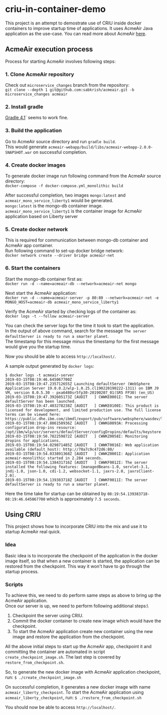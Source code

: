 # criu-in-container-demo

This project is an attempt to demostrate use of CRIU inside docker containers to improve startup time of applications.
It uses AcmeAir Java application as the use-case. You can read more about AcmeAir [here](https://github.com/sabkrish/acmeair).

## AcmeAir execution process

Process for starting AcmeAir involves following steps:

### 1. Clone AcmeAir repository

Check out `microservice_changes` branch from the repository:\
`git clone --depth 1 git@github.com:sabkrish/acmeair.git -b microservice_changes acmeair`

### 2. Install gradle

[Gradle 4.1](https://services.gradle.org/distributions/gradle-4.1-bin.zip)` seems to work fine.

### 3. Build the application

Go to AcmeAir source directory and run `gradle build`.\
This would generate `acmeair-webapp/build/libs/acmeair-webapp-2.0.0-SNAPSHOT.war` on successful completion.

### 4. Create docker images

To generate docker image run following command from the AcmeAir source directory:\
`docker-compose -f docker-compose.yml_monolithic build`

After successful completion, two images `mongo:latest` and `acmeair_mono_service_liberty1` would be generated.\
`mongo:latest` is the mongo-db container image.\
`acmeair_mono_service_liberty1` is the container image for AcmeAir application based on Liberty server

### 5. Create docker network

This is required for communication between mongo-db container and AcmeAir app container.\
Run following command to set-up docker bridge network:\
`docker network create --driver bridge acmeair-net`

### 6. Start the containers

Start the mongo-db container first as:\
`docker run -d --name=acmeair-db --network=acmeair-net mongo`

Next start the AcmeAir application:\
`docker run -d --name=acmeair-server -p 80:80 --network=acmeair-net -e MONGO_HOST=acmeair-db acmeair_mono_service_liberty1`

Verify the AcmeAir started by checking logs of the container as:\
`docker logs -t --follow acmeair-server`

You can check the server logs for the time it took to start the application.\
In the output of above command, search for the message `The server defaultServer is ready to run a smarter planet`.\
The timestamp for this message minus the timestamp for the first message would give you the startup time.

Now you should be able to access `http://localhost/`.

A sample output generated by `docker logs`:
```
$ docker logs -t acmeair-server
2019-03-15T08:19:46.645067700Z 
2019-03-15T08:19:47.235712655Z Launching defaultServer (WebSphere Application Server 19.0.0.2/wlp-1.0.25.cl190220190222-1311) on IBM J9 VM, version 8.0.5.30 - pxa6480sr5fp30-20190207_01(SR5 FP30) (en_US)
2019-03-15T08:19:47.392605173Z [AUDIT   ] CWWKE0001I: The server defaultServer has been launched.
2019-03-15T08:19:47.403278238Z [AUDIT   ] CWWKE0100I: This product is licensed for development, and limited production use. The full license terms can be viewed here: https://public.dhe.ibm.com/ibmdl/export/pub/software/websphere/wasdev/license/base_ilan/ilan/19.0.0.2/lafiles/en.html
2019-03-15T08:19:47.886158936Z [AUDIT   ] CWWKG0093A: Processing configuration drop-ins resource: /opt/ibm/wlp/usr/servers/defaultServer/configDropins/defaults/keystore.xml
2019-03-15T08:19:50.782259872Z [AUDIT   ] CWWKZ0058I: Monitoring dropins for applications.
2019-03-15T08:19:54.029871485Z [AUDIT   ] CWWKT0016I: Web application available (default_host): http://70a7c9c472d6:80/
2019-03-15T08:19:54.033891368Z [AUDIT   ] CWWKZ0001I: Application acmeair-monolithic started in 2.284 seconds.
2019-03-15T08:19:54.138431716Z [AUDIT   ] CWWKF0012I: The server installed the following features: [managedBeans-1.0, servlet-3.1, jndi-1.0, json-1.0, cdi-1.2, websocket-1.1, jaxrs-2.0, jaxrsClient-2.0].
2019-03-15T08:19:54.139383718Z [AUDIT   ] CWWKF0011I: The server defaultServer is ready to run a smarter planet.
```

Here the time take for startup can be obtained by `08:19:54.139383718-08:19:46.645067700` which is approximately `7.5 seconds`.

## Using CRIU

This project shows how to incorporate CRIU into the mix and use it to startup AcmeAir real quick.

### Idea

Basic idea is to incorporate the checkpoint of the application in the docker image itself, so that when a new container is started, the application can be restored from the checkpoint. This way it won't have to go through the startup process.

### Scripts

To achieve this, we need to do perform same steps as above to bring up the AcmeAir application.\
Once our server is up, we need to perform following additional steps:\
1. Checkpoint the server using CRIU.
2. Commit the docker container to create new image which would have the checkpoint.
3. To start the AcmeAir application create new container using the new image and restore the application from the checkpoint.

All the above initial steps to start up the AcmeAir app, checkpoint it and committing the container are automated in script `create_checkpoint_image.sh`. The last step is covered by `restore_from_checkpoint.sh`.

So, to generate the new docker image with AcmeAir application checkpoint, run:
`$ ./create_checkpoint_image.sh`

On successful completion, it generates a new docker image with name `acmeair_liberty_checkpoint`.
To start the AcmeAir application using `acmeair_liberty_checkpoint`, run:
`$ ./restore_from_checkpoint.sh`

You should now be able to access `http://localhost/`.
